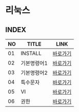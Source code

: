 # 리눅스
INDEX
---
|NO|TITLE|LINK|
|-|-|-|
|01|INSTALL|[바로가기](./01)|
|02|기본명령어1|[바로가기](./02)|
|03|기본명령어2|[바로가기](./03)|
|04|특수문자|[바로가기](./04)|
|05|VI|[바로가기](./05)|
|06|권한|[바로가기](./06)|
